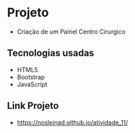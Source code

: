 # Projeto 
- Criação de um Painel Centro Cirurgico

## Tecnologias usadas
- HTML5
- Bootstrap
- JavaScript

## Link Projeto
- https://nosleinad.github.io/atividade_11/
